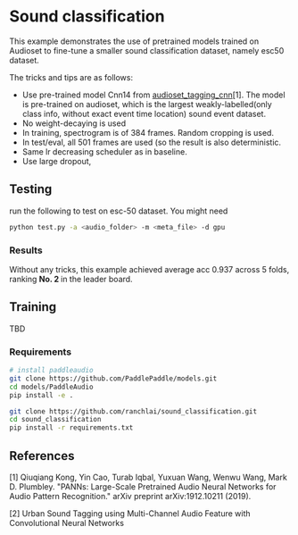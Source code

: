 # Sound classification

This example demonstrates the use of pretrained models trained on Audioset to fine-tune a smaller sound classification dataset, namely esc50 dataset.

The tricks and tips are as follows:
- Use pre-trained model Cnn14 from <a href="https://github.com/qiuqiangkong/audioset_tagging_cnn">audioset_tagging_cnn</a>[1]. The model is pre-trained on audioset, which is the largest weakly-labelled(only class info, without exact event time location) sound event dataset.
- No weight-decaying is used
- In training, spectrogram is of 384 frames. Random cropping is used.
- In test/eval, all 501 frames are used (so the result is also deterministic.
- Same lr decreasing scheduler as in baseline.
- Use large dropout,

## Testing
run the following to test on esc-50 dataset. You might need
``` bash
python test.py -a <audio_folder> -m <meta_file> -d gpu
```

### Results
Without any tricks, this example achieved average acc 0.937 across 5 folds, ranking <b> No. 2 </b> in the leader board.

## Training
TBD
### Requirements
```bash
# install paddleaudio
git clone https://github.com/PaddlePaddle/models.git
cd models/PaddleAudio
pip install -e .
```

```bash
git clone https://github.com/ranchlai/sound_classification.git
cd sound_classification
pip install -r requirements.txt
```



## References
[1] Qiuqiang Kong, Yin Cao, Turab Iqbal, Yuxuan Wang, Wenwu Wang, Mark D. Plumbley. "PANNs: Large-Scale Pretrained Audio Neural Networks for Audio Pattern Recognition." arXiv preprint arXiv:1912.10211 (2019).

[2] Urban Sound Tagging using Multi-Channel Audio Feature with Convolutional Neural Networks
